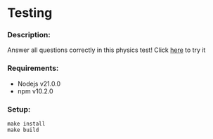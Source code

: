 # Testing
### Description:
Answer all questions correctly in this physics test! Click [here](https://test-lx4l.onrender.com) to try it
### Requirements:
* Nodejs v21.0.0
* npm v10.2.0
### Setup:
```
make install 
make build

```
